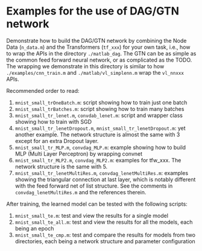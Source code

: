 # Examples for the use of DAG/GTN network 

Demonstrate how to build the DAG/GTN network by combining the Node Data (`n_data.m`) and the Transformers (`tf_xxx`) for your own task, i.e., how to wrap the APIs in the directory `./matlab_dag`. The GTN can be as simple as 
the common feed forward neural network, or as complicated as the TODO. The wrapping we demonstrate in this directory is similar to how `./examples/cnn_train.m` and `./matlab/vl_simplenn.m` wrap the `vl_nnxxx` APIs. 

Recommended order to read:

1. `mnist_small_trOneBatch.m`: script showing how to train just one batch
2. `mnist_small_trBatches.m`: script showing how to train many batches
3. `mnist_small_tr_lenet.m`, `convdab_lenet.m`: script and wrapper class showing how to train with SGD 
4. `mnist_small_tr_lenetDropout.m`, `mnist_small_tr_lenetDropout.m`: yet another example. The network structure is almost the same with 3 except for an extra Dropout layer.
5. `mnist_small_tr_MLP.m`, `convdag_MLP.m`: example showing how to build MLP (Multi Layer Perceptron) by wrapping convnet
6. `mnist_small_tr_MLP2.m`, `convdag_MLP2.m`: examples for tfw_xxx. The network structure is the same with 5.
7. `mnist_small_tr_lenetMultiRes.m`, `convdag_lenetMultiRes.m`: examples showing the triangular connection at last layer, which is notably different with the feed forward net of list structure. See the comments in `convdag_lenetMultiRes.m` and the references therein.

After training, the learned model can be tested with the following scripts:

1. `mnist_small_te.m`: test and view the results for a single model
2. `mnist_small_te_all.m`: test and view the results for all the models, each being an epoch
3. `mnist_small_te_cmp.m`: test and compare the results for models from two directories, each being a network structure and parameter configuration
